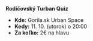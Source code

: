 **Rodičovský Turban Quiz**

- **Kde:** Gorila.sk Urban Space
- **Kedy:** 11. 10. (utorok) o 20:00
- **Za koľko:** 2€ na hlavu

